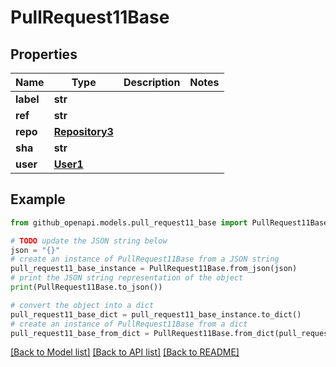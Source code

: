 # PullRequest11Base


## Properties

Name | Type | Description | Notes
------------ | ------------- | ------------- | -------------
**label** | **str** |  | 
**ref** | **str** |  | 
**repo** | [**Repository3**](Repository3.md) |  | 
**sha** | **str** |  | 
**user** | [**User1**](User1.md) |  | 

## Example

```python
from github_openapi.models.pull_request11_base import PullRequest11Base

# TODO update the JSON string below
json = "{}"
# create an instance of PullRequest11Base from a JSON string
pull_request11_base_instance = PullRequest11Base.from_json(json)
# print the JSON string representation of the object
print(PullRequest11Base.to_json())

# convert the object into a dict
pull_request11_base_dict = pull_request11_base_instance.to_dict()
# create an instance of PullRequest11Base from a dict
pull_request11_base_from_dict = PullRequest11Base.from_dict(pull_request11_base_dict)
```
[[Back to Model list]](../README.md#documentation-for-models) [[Back to API list]](../README.md#documentation-for-api-endpoints) [[Back to README]](../README.md)


